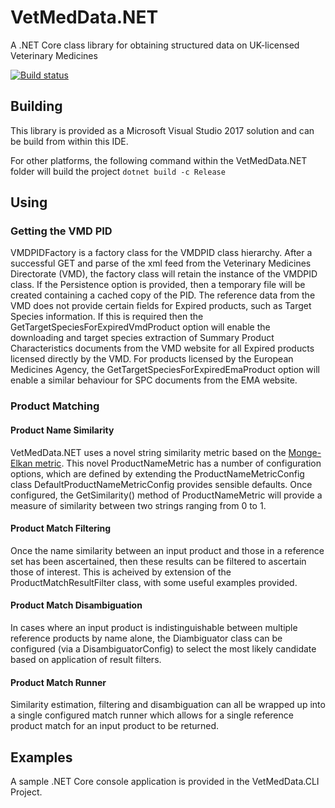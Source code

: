 # VetMedData.NET
A .NET Core class library for obtaining structured data on UK-licensed Veterinary Medicines

[![Build status](https://jongmassey.visualstudio.com/VetMedData.NET%20Build/_apis/build/status/VetMedData.NET%20Build-CI)](https://jongmassey.visualstudio.com/VetMedData.NET%20Build/_build/latest?definitionId=1)

## Building
This library is provided as a Microsoft Visual Studio 2017 solution and can be build from within this IDE.

For other platforms, the following command within the VetMedData.NET folder will build the project
```dotnet build -c Release```

## Using
### Getting the VMD PID
VMDPIDFactory is a factory class for the VMDPID class hierarchy. After a successful GET and parse of the xml feed from the Veterinary Medicines Directorate (VMD), the factory class will retain the instance of the VMDPID class. 
If the Persistence option is provided, then a temporary file will be created containing a cached copy of the PID.
The reference data from the VMD does not provide certain fields for Expired products, such as Target Species information. If this
is required then the GetTargetSpeciesForExpiredVmdProduct option will enable the downloading and target species extraction of Summary Product Characteristics documents
from the VMD website for all Expired products licensed directly by the VMD. For products licensed by the European Medicines Agency, 
the GetTargetSpeciesForExpiredEmaProduct option will enable a similar behaviour for SPC documents from the EMA website.

### Product Matching
#### Product Name Similarity
VetMedData.NET uses a novel string similarity metric based on the [Monge-Elkan metric](http://citeseerx.ist.psu.edu/viewdoc/summary?doi=10.1.1.28.8405).
This novel ProductNameMetric has a number of configuration options, which are defined by extending the ProductNameMetricConfig class 
DefaultProductNameMetricConfig provides sensible defaults. Once configured, the GetSimilarity() method of ProductNameMetric will
provide a measure of similarity between two strings ranging from 0 to 1.

#### Product Match Filtering
Once the name similarity between an input product and those in a reference set has been ascertained, then these results can be filtered
to ascertain those of interest. This is acheived by extension of the ProductMatchResultFilter class, with some useful examples provided.

#### Product Match Disambiguation
In cases where an input product is indistinguishable between multiple reference products by name alone, the Diambiguator class can be configured 
(via a DisambiguatorConfig) to select the most likely candidate based on application of result filters.

#### Product Match Runner
Similarity estimation, filtering and disambiguation can all be wrapped up into a single configured match runner
which allows for a single reference product match for an input product to be returned. 

## Examples
A sample .NET Core console application is provided in the VetMedData.CLI Project.
